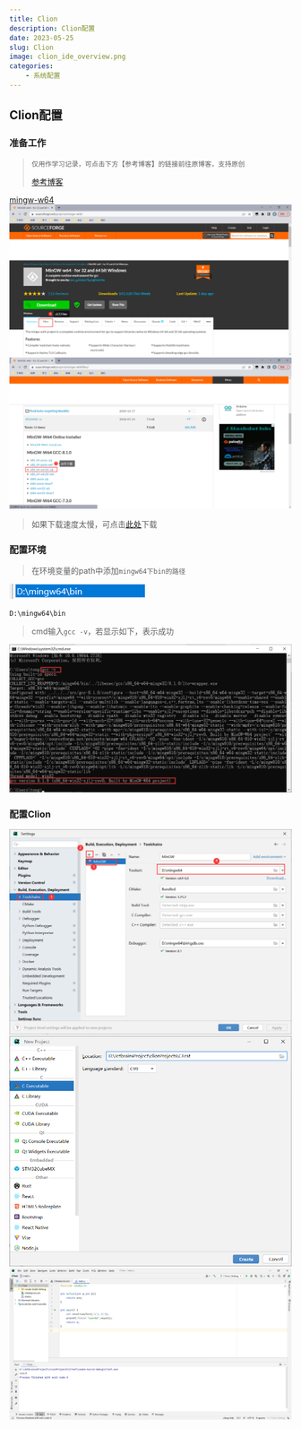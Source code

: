 ```yaml
---
title: Clion
description: Clion配置
date: 2023-05-25
slug: Clion
image: clion_ide_overview.png
categories:
    - 系统配置
---
```

## Clion配置
### 准备工作
> `仅用作学习记录，可点击下方【参考博客】的链接前往原博客，支持原创`
>
> [参考博客](https://blog.csdn.net/WwLK123/article/details/126717293)

[mingw-w64](https://sourceforge.net/projects/mingw-w64/)
![image-20230404213600726](https://raw.githubusercontent.com/IsUnderAchiever/markdown-img/master/PicGo01/202304042136827.png)
![image-20230404213644486](https://raw.githubusercontent.com/IsUnderAchiever/markdown-img/master/PicGo01/202304042136625.png)

> 如果下载速度太慢，可点击[此处](https://www.123pan.com/s/tMU0Vv-0ZiUd.html)下载
### 配置环境
> 在环境变量的path中添加`mingw64下bin的路径`

![image-20230404214710939](https://raw.githubusercontent.com/IsUnderAchiever/markdown-img/master/PicGo01/202304042147983.png)
```
D:\mingw64\bin
```
> cmd输入`gcc -v`，若显示如下，表示成功

![image-20230404214801326](https://raw.githubusercontent.com/IsUnderAchiever/markdown-img/master/PicGo01/202304042148397.png)
### 配置Clion
![image-20230404220321194](https://raw.githubusercontent.com/IsUnderAchiever/markdown-img/master/PicGo01/202304042203281.png)
![image-20230404220435409](https://raw.githubusercontent.com/IsUnderAchiever/markdown-img/master/PicGo01/202304042204470.png)
![image-20230404222327750](https://raw.githubusercontent.com/IsUnderAchiever/markdown-img/master/PicGo01/202304042223851.png)
